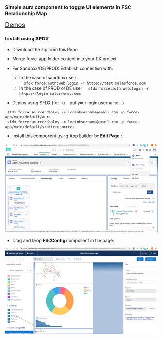 ### Simple aura component to toggle UI elements in FSC Relationship Map

<a href='https://mohan-chinnappan-n2.github.io/2019/fsc-faq/faq-1.html#FSC%20UI%20Config' style='font-size:20px;' target='_blank'>Demos</a>

### Install using SFDX

- Download the zip from this Repo
- Merge force-app folder content into your DX project

- For Sandbox/DE/PROD: Establish connection with:
   - In the case of sandbox  use :   
    ```   sfdx force:auth:web:login -r https://test.salesforce.com ```
   - In the case of  PROD or DE use : 
    ```   sfdx force:auth:web:login -r https://login.salesforce.com ```


- Deploy  using SFDX (for  -u --put your login username--)
```
 sfdx force:source:deploy -u loginUsername@email.com -p force-app/main/default/aura
 sfdx force:source:deploy -u loginUsername@email.com -p force-app/main/default/staticresources
 ```

 - Install this component using App Builder by **Edit Page** :

 ![Editing Page](img/relMap-edit-page.png)

 - Drag and Drop **FSCConfig** component in the page:

 ![Adding Component](img/fsc-config-ui-appbuilder.png)
